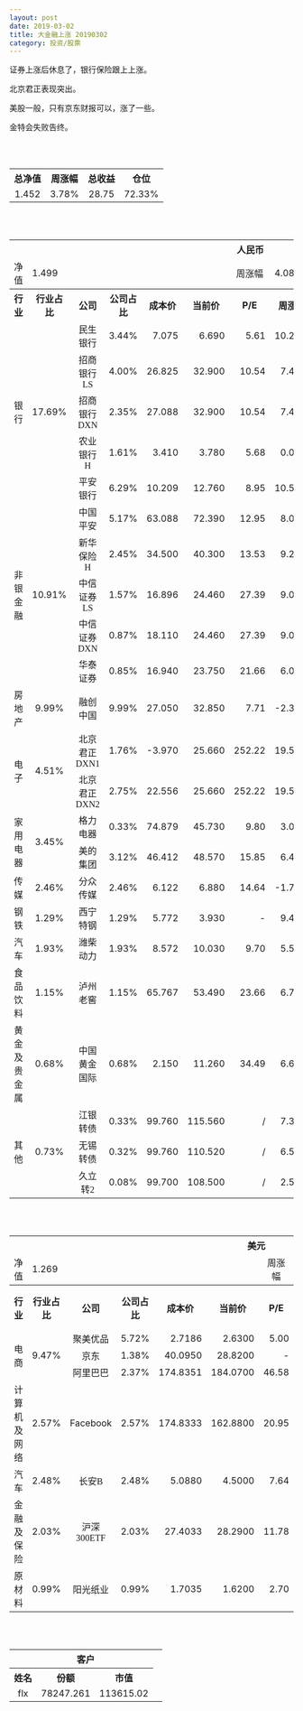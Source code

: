 ```yaml
---
layout: post
date: 2019-03-02
title: 大金融上涨 20190302
category: 投资/股票
---
```


证券上涨后休息了，银行保险跟上上涨。

北京君正表现突出。

美股一般，只有京东财报可以，涨了一些。

金特会失败告终。

<br/>
<br/>

<table cellspacing="0" border="0">
	<tr>
		<th height="21" align="center"><font face="Noto Sans CJK SC Regular">总净值</font></th>
		<th align="center"><font face="Noto Sans CJK SC Regular">周涨幅</font></th>
		<th align="center"><font face="Noto Sans CJK SC Regular">总收益</font></th>
		<th align="center"><font face="Noto Sans CJK SC Regular">仓位</font></th>
	</tr>
	<tr>
		<td height="17" align="center" sdval="1.452" sdnum="1033;0;0.000">1.452</td>
		<td align="center" sdval="0.0378" sdnum="1033;0;0.00%">3.78%</td>
		<td align="center" sdval="28.75" sdnum="1033;0;0.00">28.75</td>
		<td align="center" sdval="0.7233" sdnum="1033;0;0.00%">72.33%</td>
	</tr>
</table>
<br />
<br />
<table>
	<tr>
		<th colspan="12"  height="21" align="center" valign="middle"><font face="Noto Sans CJK SC Regular">人民币</font></th>
		</tr>
	<tr>
		<td height="17" align="center"><font face="Noto Sans CJK SC Regular">净值</font></td>
		<td colspan="5"  align="left" valign="middle" sdval="1.499" sdnum="1033;">1.499</td>
		<td align="center"><font face="Noto Sans CJK SC Regular">周涨幅</font></td>
		<td colspan="5"  align="left" valign="middle" sdval="0.0408" sdnum="1033;0;0.00%">4.08%</td>
		</tr>
	<tr>
		<th height="21" align="center" valign="middle"><font face="Noto Sans CJK SC Regular">行业</font></th>
		<th align="center" valign="middle"><font face="Noto Sans CJK SC Regular">行业占比</font></th>
		<th align="center"><font face="Noto Sans CJK SC Regular">公司</font></th>
		<th align="center"><font face="Noto Sans CJK SC Regular">公司占比</font></th>
		<th align="center"><font face="Noto Sans CJK SC Regular">成本价</font></th>
		<th align="center"><font face="Noto Sans CJK SC Regular">当前价</font></th>
		<th align="center">P/E</th>
		<th align="center"><font face="Noto Sans CJK SC Regular">周涨幅</font></th>
		<th align="center"><font face="Noto Sans CJK SC Regular">总涨幅</font></th>
		<th align="left"><font face="Noto Sans CJK SC Regular">下一阶梯</font></th>
		<th align="left"><font face="Noto Sans CJK SC Regular">浮动止损价</font></th>
		<th align="center"><font face="Noto Sans CJK SC Regular">止损价</font></th>
	</tr>
	<tr>
		<td rowspan="5"  height="99" align="center" valign="middle"><font face="Noto Sans CJK SC Regular">银行</font></td>
		<td rowspan="5"  align="center" valign="middle" sdval="0.1769" sdnum="1033;0;0.00%">17.69%</td>
		<td align="center"><font face="Noto Sans CJK SC Regular">民生银行</font></td>
		<td align="right" sdval="0.0344" sdnum="1033;0;0.00%">3.44%</td>
		<td align="right" sdval="7.075" sdnum="1033;0;0.000">7.075</td>
		<td align="right" sdval="6.69" sdnum="1033;0;0.000">6.690</td>
		<td align="right" sdval="5.61" sdnum="1033;0;0.00">5.61</td>
		<td align="right" sdval="0.1021" sdnum="1033;0;0.00%">10.21%</td>
		<td align="right" bgcolor="#CCFFCC" sdval="-0.0558169611307421" sdnum="1033;0;0.00%"><font color="#006600">-5.58%</font></td>
		<td align="right" sdval="8.84375" sdnum="1033;0;0.000">8.844</td>
		<td align="right" sdval="0" sdnum="1033;0;0.000">0.000</td>
		<td align="right" sdval="0" sdnum="1033;0;0.000">0.000</td>
	</tr>
	<tr>
		<td align="center"><font face="Noto Sans CJK SC Regular">招商银行LS</font></td>
		<td align="right" sdval="0.04" sdnum="1033;0;0.00%">4.00%</td>
		<td align="right" sdval="26.825" sdnum="1033;0;0.000">26.825</td>
		<td align="right" sdval="32.9" sdnum="1033;0;0.000">32.900</td>
		<td align="right" sdval="10.54" sdnum="1033;0;0.00">10.54</td>
		<td align="right" sdval="0.0741" sdnum="1033;0;0.00%">7.41%</td>
		<td align="right" bgcolor="#FFCCCC" sdval="0.225067847157502" sdnum="1033;0;0.00%"><font color="#CC0000">22.51%</font></td>
		<td align="right" sdval="33.53125" sdnum="1033;0;0.000">33.531</td>
		<td align="right" sdval="0" sdnum="1033;0;0.000">0.000</td>
		<td align="right" sdval="0" sdnum="1033;0;0.000">0.000</td>
	</tr>
	<tr>
		<td align="center"><font face="Noto Sans CJK SC Regular">招商银行DXN</font></td>
		<td align="right" sdval="0.0235" sdnum="1033;0;0.00%">2.35%</td>
		<td align="right" sdval="27.088" sdnum="1033;0;0.000">27.088</td>
		<td align="right" sdval="32.9" sdnum="1033;0;0.000">32.900</td>
		<td align="right" sdval="10.54" sdnum="1033;0;0.00">10.54</td>
		<td align="right" sdval="0.0741" sdnum="1033;0;0.00%">7.41%</td>
		<td align="right" bgcolor="#FFCCCC" sdval="0.213159952746603" sdnum="1033;0;0.00%"><font color="#CC0000">21.32%</font></td>
		<td align="right" sdval="33.86" sdnum="1033;0;0.000">33.860</td>
		<td align="right" sdval="0" sdnum="1033;0;0.000">0.000</td>
		<td align="right" sdval="0" sdnum="1033;0;0.000">0.000</td>
	</tr>
	<tr>
		<td align="center"><font face="Noto Sans CJK SC Regular">农业银行H</font></td>
		<td align="right" sdval="0.0161" sdnum="1033;0;0.00%">1.61%</td>
		<td align="right" sdval="3.41" sdnum="1033;0;0.000">3.410</td>
		<td align="right" sdval="3.78" sdnum="1033;0;0.000">3.780</td>
		<td align="right" sdval="5.68" sdnum="1033;0;0.00">5.68</td>
		<td align="right" sdval="0" sdnum="1033;0;0.00%">0.00%</td>
		<td align="right" bgcolor="#FFCCCC" sdval="0.10710439882698" sdnum="1033;0;0.00%"><font color="#CC0000">10.71%</font></td>
		<td align="right" sdval="4.2625" sdnum="1033;0;0.000">4.263</td>
		<td align="right" sdval="0" sdnum="1033;0;0.000">0.000</td>
		<td align="right" sdval="0" sdnum="1033;0;0.000">0.000</td>
	</tr>
	<tr>
		<td align="center"><font face="Noto Sans CJK SC Regular">平安银行</font></td>
		<td align="right" sdval="0.0629" sdnum="1033;0;0.00%">6.29%</td>
		<td align="right" sdval="10.209" sdnum="1033;0;0.000">10.209</td>
		<td align="right" sdval="12.76" sdnum="1033;0;0.000">12.760</td>
		<td align="right" sdval="8.95" sdnum="1033;0;0.00">8.95</td>
		<td align="right" sdval="0.1057" sdnum="1033;0;0.00%">10.57%</td>
		<td align="right" bgcolor="#FFCCCC" sdval="0.248477559016554" sdnum="1033;0;0.00%"><font color="#CC0000">24.85%</font></td>
		<td align="right" sdval="12.76125" sdnum="1033;0;0.000">12.761</td>
		<td align="right" sdval="0" sdnum="1033;0;0.000">0.000</td>
		<td align="right" sdval="0" sdnum="1033;0;0.000">0.000</td>
	</tr>
	<tr>
		<td rowspan="5"  height="87" align="center" valign="middle"><font face="Noto Sans CJK SC Regular">非银金融</font></td>
		<td rowspan="5"  align="center" valign="middle" sdval="0.1091" sdnum="1033;0;0.00%">10.91%</td>
		<td align="center"><font face="Noto Sans CJK SC Regular">中国平安</font></td>
		<td align="right" sdval="0.0517" sdnum="1033;0;0.00%">5.17%</td>
		<td align="right" sdval="63.088" sdnum="1033;0;0.000">63.088</td>
		<td align="right" sdval="72.39" sdnum="1033;0;0.000">72.390</td>
		<td align="right" sdval="12.95" sdnum="1033;0;0.00">12.95</td>
		<td align="right" sdval="0.0801" sdnum="1033;0;0.00%">8.01%</td>
		<td align="right" bgcolor="#FFCCCC" sdval="0.14604483895511" sdnum="1033;0;0.00%"><font color="#CC0000">14.60%</font></td>
		<td align="right" sdval="78.86" sdnum="1033;0;0.000">78.860</td>
		<td align="right" sdval="0" sdnum="1033;0;0.000">0.000</td>
		<td align="right" sdval="0" sdnum="1033;0;0.000">0.000</td>
	</tr>
	<tr>
		<td align="center"><font face="Noto Sans CJK SC Regular">新华保险H</font></td>
		<td align="right" sdval="0.0245" sdnum="1033;0;0.00%">2.45%</td>
		<td align="right" sdval="34.5" sdnum="1033;0;0.000">34.500</td>
		<td align="right" sdval="40.3" sdnum="1033;0;0.000">40.300</td>
		<td align="right" sdval="13.53" sdnum="1033;0;0.00">13.53</td>
		<td align="right" sdval="0.0921" sdnum="1033;0;0.00%">9.21%</td>
		<td align="right" bgcolor="#FFCCCC" sdval="0.166715942028985" sdnum="1033;0;0.00%"><font color="#CC0000">16.67%</font></td>
		<td align="right" sdval="43.125" sdnum="1033;0;0.000">43.125</td>
		<td align="right" sdval="0" sdnum="1033;0;0.000">0.000</td>
		<td align="right" sdval="0" sdnum="1033;0;0.000">0.000</td>
	</tr>
	<tr>
		<td align="center"><font face="Noto Sans CJK SC Regular">中信证券LS</font></td>
		<td align="right" sdval="0.0157" sdnum="1033;0;0.00%">1.57%</td>
		<td align="right" sdval="16.896" sdnum="1033;0;0.000">16.896</td>
		<td align="right" sdval="24.46" sdnum="1033;0;0.000">24.460</td>
		<td align="right" sdval="27.39" sdnum="1033;0;0.00">27.39</td>
		<td align="right" sdval="0.0905" sdnum="1033;0;0.00%">9.05%</td>
		<td align="right" bgcolor="#FFCCCC" sdval="0.446279924242424" sdnum="1033;0;0.00%"><font color="#CC0000">44.63%</font></td>
		<td align="right" bgcolor="#CCFFCC" sdval="26.4" sdnum="1033;0;0.000"><font color="#006600">26.400</font></td>
		<td align="right" bgcolor="#FFCCCC" sdval="19.4304" sdnum="1033;0;0.000"><font color="#CC0000">19.430</font></td>
		<td align="right" sdval="0" sdnum="1033;0;0.000">0.000</td>
	</tr>
	<tr>
		<td align="center"><font face="Noto Sans CJK SC Regular">中信证券DXN</font></td>
		<td align="right" sdval="0.0087" sdnum="1033;0;0.00%">0.87%</td>
		<td align="right" sdval="18.11" sdnum="1033;0;0.000">18.110</td>
		<td align="right" sdval="24.46" sdnum="1033;0;0.000">24.460</td>
		<td align="right" sdval="27.39" sdnum="1033;0;0.00">27.39</td>
		<td align="right" sdval="0.0905" sdnum="1033;0;0.00%">9.05%</td>
		<td align="right" bgcolor="#FFCCCC" sdval="0.349235008282717" sdnum="1033;0;0.00%"><font color="#CC0000">34.92%</font></td>
		<td align="right" bgcolor="#CCFFCC" sdval="28.296875" sdnum="1033;0;0.000"><font color="#006600">28.297</font></td>
		<td align="right" bgcolor="#FFCCCC" sdval="20.8265" sdnum="1033;0;0.000"><font color="#CC0000">20.827</font></td>
		<td align="right" sdval="0" sdnum="1033;0;0.000">0.000</td>
	</tr>
	<tr>
		<td align="center"><font face="Noto Sans CJK SC Regular">华泰证券</font></td>
		<td align="right" sdval="0.0085" sdnum="1033;0;0.00%">0.85%</td>
		<td align="right" sdval="16.94" sdnum="1033;0;0.000">16.940</td>
		<td align="right" sdval="23.75" sdnum="1033;0;0.000">23.750</td>
		<td align="right" sdval="21.66" sdnum="1033;0;0.00">21.66</td>
		<td align="right" sdval="0.0607" sdnum="1033;0;0.00%">6.07%</td>
		<td align="right" bgcolor="#FFCCCC" sdval="0.400607083825266" sdnum="1033;0;0.00%"><font color="#CC0000">40.06%</font></td>
		<td align="right" bgcolor="#CCFFCC" sdval="26.46875" sdnum="1033;0;0.000"><font color="#006600">26.469</font></td>
		<td align="right" bgcolor="#FFCCCC" sdval="19.481" sdnum="1033;0;0.000"><font color="#CC0000">19.481</font></td>
		<td align="right" sdval="0" sdnum="1033;0;0.000">0.000</td>
	</tr>
	<tr>
		<td height="17" align="center" valign="middle"><font face="Noto Sans CJK SC Regular">房地产</font></td>
		<td align="center" valign="middle" sdval="0.0999" sdnum="1033;0;0.00%">9.99%</td>
		<td align="center"><font face="Noto Sans CJK SC Regular">融创中国</font></td>
		<td align="right" sdval="0.0999" sdnum="1033;0;0.00%">9.99%</td>
		<td align="right" sdval="27.05" sdnum="1033;0;0.000">27.050</td>
		<td align="right" sdval="32.85" sdnum="1033;0;0.000">32.850</td>
		<td align="right" sdval="7.71" sdnum="1033;0;0.00">7.71</td>
		<td align="right" sdval="-0.0238" sdnum="1033;0;0.00%">-2.38%</td>
		<td align="right" bgcolor="#FFCCCC" sdval="0.213017744916821" sdnum="1033;0;0.00%"><font color="#CC0000">21.30%</font></td>
		<td align="right" sdval="33.8125" sdnum="1033;0;0.000">33.813</td>
		<td align="right" sdval="0" sdnum="1033;0;0.000">0.000</td>
		<td align="right" sdval="0" sdnum="1033;0;0.000">0.000</td>
	</tr>
	<tr>
		<td rowspan="2"  height="43" align="center" valign="middle"><font face="Noto Sans CJK SC Regular">电子</font></td>
		<td rowspan="2"  align="center" valign="middle" sdval="0.0451" sdnum="1033;0;0.00%">4.51%</td>
		<td align="center"><font face="Noto Sans CJK SC Regular">北京君正DXN1</font></td>
		<td align="right" sdval="0.0176" sdnum="1033;0;0.00%">1.76%</td>
		<td align="right" sdval="-3.97" sdnum="1033;0;0.000">-3.970</td>
		<td align="right" sdval="25.66" sdnum="1033;0;0.000">25.660</td>
		<td align="right" sdval="252.22" sdnum="1033;0;0.00">252.22</td>
		<td align="right" sdval="0.1957" sdnum="1033;0;0.00%">19.57%</td>
		<td align="right" bgcolor="#FFCCCC" sdval="29.63" sdnum="1033;0;0.00%"><font color="#CC0000">2963.00%</font></td>
		<td align="right" bgcolor="#CCFFCC" sdval="35.527136788005" sdnum="1033;0;0.000"><font color="#006600">35.527</font></td>
		<td align="right" bgcolor="#FFCCCC" sdval="26.1479726759717" sdnum="1033;0;0.000"><font color="#CC0000">26.148</font></td>
		<td align="right" sdval="0" sdnum="1033;0;0.000">0.000</td>
	</tr>
	<tr>
		<td align="center"><font face="Noto Sans CJK SC Regular">北京君正DXN2</font></td>
		<td align="right" sdval="0.0275" sdnum="1033;0;0.00%">2.75%</td>
		<td align="right" sdval="22.556" sdnum="1033;0;0.000">22.556</td>
		<td align="right" sdval="25.66" sdnum="1033;0;0.000">25.660</td>
		<td align="right" sdval="252.22" sdnum="1033;0;0.00">252.22</td>
		<td align="right" sdval="0.1957" sdnum="1033;0;0.00%">19.57%</td>
		<td align="right" bgcolor="#FFCCCC" sdval="0.136213051959567" sdnum="1033;0;0.00%"><font color="#CC0000">13.62%</font></td>
		<td align="right" sdval="28.195" sdnum="1033;0;0.000">28.195</td>
		<td align="right" sdval="0" sdnum="1033;0;0.000">0.000</td>
		<td align="right" sdval="0" sdnum="1033;0;0.000">0.000</td>
	</tr>
	<tr>
		<td rowspan="2"  height="34" align="center" valign="middle"><font face="Noto Sans CJK SC Regular">家用电器</font></td>
		<td rowspan="2"  align="center" valign="middle" sdval="0.0345" sdnum="1033;0;0.00%">3.45%</td>
		<td align="center"><font face="Noto Sans CJK SC Regular">格力电器</font></td>
		<td align="right" sdval="0.0033" sdnum="1033;0;0.00%">0.33%</td>
		<td align="right" sdval="74.879" sdnum="1033;0;0.000">74.879</td>
		<td align="right" sdval="45.73" sdnum="1033;0;0.000">45.730</td>
		<td align="right" sdval="9.8" sdnum="1033;0;0.00">9.80</td>
		<td align="right" sdval="0.0309" sdnum="1033;0;0.00%">3.09%</td>
		<td align="right" bgcolor="#CCFFCC" sdval="-0.390681373949973" sdnum="1033;0;0.00%"><font color="#006600">-39.07%</font></td>
		<td align="right" sdval="93.59875" sdnum="1033;0;0.000">93.599</td>
		<td align="right" sdval="0" sdnum="1033;0;0.000">0.000</td>
		<td align="right" sdval="0" sdnum="1033;0;0.000">0.000</td>
	</tr>
	<tr>
		<td align="center"><font face="Noto Sans CJK SC Regular">美的集团</font></td>
		<td align="right" sdval="0.0312" sdnum="1033;0;0.00%">3.12%</td>
		<td align="right" sdval="46.412" sdnum="1033;0;0.000">46.412</td>
		<td align="right" sdval="48.57" sdnum="1033;0;0.000">48.570</td>
		<td align="right" sdval="15.85" sdnum="1033;0;0.00">15.85</td>
		<td align="right" sdval="0.0649" sdnum="1033;0;0.00%">6.49%</td>
		<td align="right" bgcolor="#FFCCCC" sdval="0.0450965957080065" sdnum="1033;0;0.00%"><font color="#CC0000">4.51%</font></td>
		<td align="right" sdval="58.015" sdnum="1033;0;0.000">58.015</td>
		<td align="right" sdval="0" sdnum="1033;0;0.000">0.000</td>
		<td align="right" sdval="0" sdnum="1033;0;0.000">0.000</td>
	</tr>
	<tr>
		<td height="17" align="center" valign="middle"><font face="Noto Sans CJK SC Regular">传媒</font></td>
		<td align="center" valign="middle" sdval="0.0246" sdnum="1033;0;0.00%">2.46%</td>
		<td align="center"><font face="Noto Sans CJK SC Regular">分众传媒</font></td>
		<td align="right" sdval="0.0246" sdnum="1033;0;0.00%">2.46%</td>
		<td align="right" sdval="6.122" sdnum="1033;0;0.000">6.122</td>
		<td align="right" sdval="6.88" sdnum="1033;0;0.000">6.880</td>
		<td align="right" sdval="14.64" sdnum="1033;0;0.00">14.64</td>
		<td align="right" sdval="-0.0171" sdnum="1033;0;0.00%">-1.71%</td>
		<td align="right" bgcolor="#FFCCCC" sdval="0.122415746488076" sdnum="1033;0;0.00%"><font color="#CC0000">12.24%</font></td>
		<td align="right" sdval="7.6525" sdnum="1033;0;0.000">7.653</td>
		<td align="right" sdval="0" sdnum="1033;0;0.000">0.000</td>
		<td align="right" sdval="0" sdnum="1033;0;0.000">0.000</td>
	</tr>
	<tr>
		<td height="17" align="center"><font face="Noto Sans CJK SC Regular">钢铁</font></td>
		<td align="center" valign="middle" sdval="0.0129" sdnum="1033;0;0.00%">1.29%</td>
		<td align="center"><font face="Noto Sans CJK SC Regular">西宁特钢</font></td>
		<td align="right" sdval="0.0129" sdnum="1033;0;0.00%">1.29%</td>
		<td align="right" sdval="5.772" sdnum="1033;0;0.000">5.772</td>
		<td align="right" sdval="3.93" sdnum="1033;0;0.000">3.930</td>
		<td align="right" sdnum="1033;0;0.00">-</td>
		<td align="right" sdval="0.0947" sdnum="1033;0;0.00%">9.47%</td>
		<td align="right" bgcolor="#CCFFCC" sdval="-0.320526819126819" sdnum="1033;0;0.00%"><font color="#006600">-32.05%</font></td>
		<td align="right" sdval="7.215" sdnum="1033;0;0.000">7.215</td>
		<td align="right" sdval="0" sdnum="1033;0;0.000">0.000</td>
		<td align="right" sdval="0" sdnum="1033;0;0.000">0.000</td>
	</tr>
	<tr>
		<td height="17" align="center" valign="middle"><font face="Noto Sans CJK SC Regular">汽车</font></td>
		<td align="center" valign="middle" sdval="0.0193" sdnum="1033;0;0.00%">1.93%</td>
		<td align="center"><font face="Noto Sans CJK SC Regular">潍柴动力</font></td>
		<td align="right" sdval="0.0193" sdnum="1033;0;0.00%">1.93%</td>
		<td align="right" sdval="8.572" sdnum="1033;0;0.000">8.572</td>
		<td align="right" sdval="10.03" sdnum="1033;0;0.000">10.030</td>
		<td align="right" sdval="9.7" sdnum="1033;0;0.00">9.70</td>
		<td align="right" sdval="0.0558" sdnum="1033;0;0.00%">5.58%</td>
		<td align="right" bgcolor="#FFCCCC" sdval="0.16868866075595" sdnum="1033;0;0.00%"><font color="#CC0000">16.87%</font></td>
		<td align="right" sdval="10.715" sdnum="1033;0;0.000">10.715</td>
		<td align="right" sdval="0" sdnum="1033;0;0.000">0.000</td>
		<td align="right" sdval="0" sdnum="1033;0;0.000">0.000</td>
	</tr>
	<tr>
		<td height="17" align="center"><font face="Noto Sans CJK SC Regular">食品饮料</font></td>
		<td align="center" valign="middle" sdval="0.0115" sdnum="1033;0;0.00%">1.15%</td>
		<td align="center"><font face="Noto Sans CJK SC Regular">泸州老窖</font></td>
		<td align="right" sdval="0.0115" sdnum="1033;0;0.00%">1.15%</td>
		<td align="right" sdval="65.767" sdnum="1033;0;0.000">65.767</td>
		<td align="right" sdval="53.49" sdnum="1033;0;0.000">53.490</td>
		<td align="right" sdval="23.66" sdnum="1033;0;0.00">23.66</td>
		<td align="right" sdval="0.0677" sdnum="1033;0;0.00%">6.77%</td>
		<td align="right" bgcolor="#CCFFCC" sdval="-0.188074167895753" sdnum="1033;0;0.00%"><font color="#006600">-18.81%</font></td>
		<td align="right" sdval="82.20875" sdnum="1033;0;0.000">82.209</td>
		<td align="right" sdval="0" sdnum="1033;0;0.000">0.000</td>
		<td align="right" sdval="0" sdnum="1033;0;0.000">0.000</td>
	</tr>
	<tr>
		<td height="17" align="center"><font face="Noto Sans CJK SC Regular">黄金及贵金属</font></td>
		<td align="center" valign="middle" sdval="0.0068" sdnum="1033;0;0.00%">0.68%</td>
		<td align="center"><font face="Noto Sans CJK SC Regular">中国黄金国际</font></td>
		<td align="right" sdval="0.0068" sdnum="1033;0;0.00%">0.68%</td>
		<td align="right" sdval="2.15" sdnum="1033;0;0.000">2.150</td>
		<td align="right" sdval="11.26" sdnum="1033;0;0.000">11.260</td>
		<td align="right" sdval="34.49" sdnum="1033;0;0.00">34.49</td>
		<td align="right" sdval="0.0663" sdnum="1033;0;0.00%">6.63%</td>
		<td align="right" bgcolor="#FFCCCC" sdval="4.23580930232558" sdnum="1033;0;0.00%"><font color="#CC0000">423.58%</font></td>
		<td align="right" bgcolor="#CCFFCC" sdval="12.814998626709" sdnum="1033;0;0.000"><font color="#006600">12.815</font></td>
		<td align="right" bgcolor="#FFCCCC" sdval="9.43183898925781" sdnum="1033;0;0.000"><font color="#CC0000">9.432</font></td>
		<td align="right" sdval="0" sdnum="1033;0;0.000">0.000</td>
	</tr>
	<tr>
		<td rowspan="3"  height="55" align="center" valign="middle"><font face="Noto Sans CJK SC Regular">其他</font></td>
		<td rowspan="3"  align="center" valign="middle" sdval="0.0073" sdnum="1033;0;0.00%">0.73%</td>
		<td align="center"><font face="Noto Sans CJK SC Regular"> 江银转债</font></td>
		<td align="right" sdval="0.0033" sdnum="1033;0;0.00%">0.33%</td>
		<td align="right" sdval="99.76" sdnum="1033;0;0.000">99.760</td>
		<td align="right" sdval="115.56" sdnum="1033;0;0.000">115.560</td>
		<td align="right" sdnum="1033;0;0.00">/</td>
		<td align="right" sdval="0.0738" sdnum="1033;0;0.00%">7.38%</td>
		<td align="right" bgcolor="#FFCCCC" sdval="0.156980112269447" sdnum="1033;0;0.00%"><font color="#CC0000">15.70%</font></td>
		<td align="right" sdval="124.7" sdnum="1033;0;0.000">124.700</td>
		<td align="right" sdval="0" sdnum="1033;0;0.000">0.000</td>
		<td align="right" sdval="0" sdnum="1033;0;0.000">0.000</td>
	</tr>
	<tr>
		<td align="center"><font face="Noto Sans CJK SC Regular">无锡转债</font></td>
		<td align="right" sdval="0.0032" sdnum="1033;0;0.00%">0.32%</td>
		<td align="right" sdval="99.76" sdnum="1033;0;0.000">99.760</td>
		<td align="right" sdval="110.52" sdnum="1033;0;0.000">110.520</td>
		<td align="right" sdnum="1033;0;0.00">/</td>
		<td align="right" sdval="0.0659" sdnum="1033;0;0.00%">6.59%</td>
		<td align="right" bgcolor="#FFCCCC" sdval="0.106458861267041" sdnum="1033;0;0.00%"><font color="#CC0000">10.65%</font></td>
		<td align="right" sdval="124.7" sdnum="1033;0;0.000">124.700</td>
		<td align="right" sdval="0" sdnum="1033;0;0.000">0.000</td>
		<td align="right" sdval="0" sdnum="1033;0;0.000">0.000</td>
	</tr>
	<tr>
		<td align="center"><font face="Noto Sans CJK SC Regular">久立转2</font></td>
		<td align="right" sdval="0.0008" sdnum="1033;0;0.00%">0.08%</td>
		<td align="right" sdval="99.7" sdnum="1033;0;0.000">99.700</td>
		<td align="right" sdval="108.5" sdnum="1033;0;0.000">108.500</td>
		<td align="right" sdnum="1033;0;0.00">/</td>
		<td align="right" sdval="0.0255" sdnum="1033;0;0.00%">2.55%</td>
		<td align="right" bgcolor="#FFCCCC" sdval="0.0868647943831493" sdnum="1033;0;0.00%"><font color="#CC0000">8.69%</font></td>
		<td align="right" sdval="124.625" sdnum="1033;0;0.000">124.625</td>
		<td align="right" sdval="0" sdnum="1033;0;0.000">0.000</td>
		<td align="right" sdval="0" sdnum="1033;0;0.000">0.000</td>
	</tr>
</table>
<br />
<br />
<table>
	<tr>
		<th colspan="12"  height="21" align="center" valign="middle"><font face="Noto Sans CJK SC Regular">美元</font></th>
		</tr>
	<tr>
		<td height="17" align="center"><font face="Noto Sans CJK SC Regular">净值</font></td>
		<td colspan="5"  align="left" valign="middle" sdval="1.269" sdnum="1033;">1.269</td>
		<td align="center"><font face="Noto Sans CJK SC Regular">周涨幅</font></td>
		<td colspan="5"  align="left" valign="middle" sdval="0.0269" sdnum="1033;0;0.00%">2.69%</td>
		</tr>
	<tr>
		<th height="22" align="center" valign="middle"><font face="Noto Sans CJK SC Regular">行业</font></th>
		<th align="center" valign="middle"><font face="Noto Sans CJK SC Regular">行业占比</font></th>
		<th align="center"><font face="Noto Sans CJK SC Regular">公司</font></th>
		<th align="center"><font face="Noto Sans CJK SC Regular">公司占比</font></th>
		<th align="center"><font face="Noto Sans CJK SC Regular">成本价</font></th>
		<th align="center"><font face="Noto Sans CJK SC Regular">当前价</font></th>
		<th align="center">P/E</th>
		<th align="center"><font face="Noto Sans CJK SC Regular">周涨幅</font></th>
		<th align="center"><font face="Noto Sans CJK SC Regular">总涨幅</font></th>
		<th align="left"><font face="Noto Sans CJK SC Regular">下一阶梯</font></th>
		<th align="left"><font face="Noto Sans CJK SC Regular">浮动止损价</font></th>
		<th align="center"><font face="Noto Sans CJK SC Regular">止损价</font></th>
	</tr>
	<tr>
		<td rowspan="3"  height="51" align="center" valign="middle"><font face="Noto Sans CJK SC Regular">电商</font></td>
		<td rowspan="3"  align="center" valign="middle" sdval="0.0947" sdnum="1033;0;0.00%">9.47%</td>
		<td align="center" sdnum="1033;0;0.00%"><font face="Noto Sans CJK SC Regular">聚美优品</font></td>
		<td align="right" sdval="0.0572" sdnum="1033;0;0.00%">5.72%</td>
		<td align="right" sdval="2.7186" sdnum="1033;0;0.0000">2.7186</td>
		<td align="right" sdval="2.63" sdnum="1033;0;0.0000">2.6300</td>
		<td align="right" sdval="5" sdnum="1033;0;0.00">5.00</td>
		<td align="right" sdval="-0.0075" sdnum="1033;0;0.00%">-0.75%</td>
		<td align="right" bgcolor="#CCFFCC" sdval="-0.0339903038328552" sdnum="1033;0;0.00%"><font color="#006600">-3.40%</font></td>
		<td align="right" sdval="3.39825" sdnum="1033;0;0.000">3.398</td>
		<td align="right" sdval="0" sdnum="1033;0;0.000">0.000</td>
		<td align="right" sdval="0" sdnum="1033;0;0.000">0.000</td>
	</tr>
	<tr>
		<td align="center" sdnum="1033;0;0.00%"><font face="Noto Sans CJK SC Regular">京东</font></td>
		<td align="right" sdval="0.0138" sdnum="1033;0;0.00%">1.38%</td>
		<td align="right" sdval="40.095" sdnum="1033;0;0.0000">40.0950</td>
		<td align="right" sdval="28.82" sdnum="1033;0;0.0000">28.8200</td>
		<td align="right" sdnum="1033;0;0.00">-</td>
		<td align="right" sdval="0.1071" sdnum="1033;0;0.00%">10.71%</td>
		<td align="right" bgcolor="#CCFFCC" sdval="-0.282607133058985" sdnum="1033;0;0.00%"><font color="#006600">-28.26%</font></td>
		<td align="right" sdval="50.11875" sdnum="1033;0;0.000">50.119</td>
		<td align="right" sdval="0" sdnum="1033;0;0.000">0.000</td>
		<td align="right" sdval="0" sdnum="1033;0;0.000">0.000</td>
	</tr>
	<tr>
		<td align="center" sdnum="1033;0;0.00%"><font face="Noto Sans CJK SC Regular">阿里巴巴</font></td>
		<td align="right" sdval="0.0237" sdnum="1033;0;0.00%">2.37%</td>
		<td align="right" sdval="174.8351" sdnum="1033;0;0.0000">174.8351</td>
		<td align="right" sdval="184.07" sdnum="1033;0;0.0000">184.0700</td>
		<td align="right" sdval="46.58" sdnum="1033;0;0.00">46.58</td>
		<td align="right" sdval="0.0393" sdnum="1033;0;0.00%">3.93%</td>
		<td align="right" bgcolor="#FFCCCC" sdval="0.051420629267235" sdnum="1033;0;0.00%"><font color="#CC0000">5.14%</font></td>
		<td align="right" sdval="218.543875" sdnum="1033;0;0.000">218.544</td>
		<td align="right" sdval="0" sdnum="1033;0;0.000">0.000</td>
		<td align="right" sdval="0" sdnum="1033;0;0.000">0.000</td>
	</tr>
	<tr>
		<td height="17" align="center"><font face="Noto Sans CJK SC Regular">计算机及网络</font></td>
		<td align="center" sdval="0.0257" sdnum="1033;0;0.00%">2.57%</td>
		<td align="center" sdnum="1033;0;0.00%">Facebook</td>
		<td align="right" sdval="0.0257" sdnum="1033;0;0.00%">2.57%</td>
		<td align="right" sdval="174.8333" sdnum="1033;0;0.0000">174.8333</td>
		<td align="right" sdval="162.88" sdnum="1033;0;0.0000">162.8800</td>
		<td align="right" sdval="20.95" sdnum="1033;0;0.00">20.95</td>
		<td align="right" sdval="0.0024" sdnum="1033;0;0.00%">0.24%</td>
		<td align="right" bgcolor="#CCFFCC" sdval="-0.069769698449895" sdnum="1033;0;0.00%"><font color="#006600">-6.98%</font></td>
		<td align="right" sdval="218.541625" sdnum="1033;0;0.000">218.542</td>
		<td align="right" sdval="0" sdnum="1033;0;0.000">0.000</td>
		<td align="right" sdval="0" sdnum="1033;0;0.000">0.000</td>
	</tr>
	<tr>
		<td height="22" align="center" valign="middle"><font face="Noto Sans CJK SC Regular">汽车</font></td>
		<td align="center" sdval="0.0248" sdnum="1033;0;0.00%">2.48%</td>
		<td align="center" sdnum="1033;0;0.00%"><font face="Noto Sans CJK SC Regular">长安B</font></td>
		<td align="right" sdval="0.0248" sdnum="1033;0;0.00%">2.48%</td>
		<td align="right" sdval="5.088" sdnum="1033;0;0.0000">5.0880</td>
		<td align="right" sdval="4.5" sdnum="1033;0;0.0000">4.5000</td>
		<td align="right" sdval="7.64" sdnum="1033;0;0.00">7.64</td>
		<td align="right" sdval="0.0393" sdnum="1033;0;0.00%">3.93%</td>
		<td align="right" bgcolor="#CCFFCC" sdval="-0.116966037735849" sdnum="1033;0;0.00%"><font color="#006600">-11.70%</font></td>
		<td align="right" sdval="6.36" sdnum="1033;0;0.000">6.360</td>
		<td align="right" sdval="0" sdnum="1033;0;0.000">0.000</td>
		<td align="right" sdval="0" sdnum="1033;0;0.000">0.000</td>
	</tr>
	<tr>
		<td height="22" align="center"><font face="Noto Sans CJK SC Regular"> 金融及保险</font></td>
		<td align="center" sdval="0.0203" sdnum="1033;0;0.00%">2.03%</td>
		<td align="center" sdnum="1033;0;0.00%"><font face="Noto Sans CJK SC Regular">沪深300ETF</font></td>
		<td align="right" sdval="0.0203" sdnum="1033;0;0.00%">2.03%</td>
		<td align="right" sdval="27.4033" sdnum="1033;0;0.0000">27.4033</td>
		<td align="right" sdval="28.29" sdnum="1033;0;0.0000">28.2900</td>
		<td align="right" sdval="11.78" sdnum="1033;0;0.00">11.78</td>
		<td align="right" sdval="0.065" sdnum="1033;0;0.00%">6.50%</td>
		<td align="right" bgcolor="#FFCCCC" sdval="0.0309574168074647" sdnum="1033;0;0.00%"><font color="#CC0000">3.10%</font></td>
		<td align="right" sdval="34.254125" sdnum="1033;0;0.000">34.254</td>
		<td align="right" sdval="0" sdnum="1033;0;0.000">0.000</td>
		<td align="right" sdval="0" sdnum="1033;0;0.000">0.000</td>
	</tr>
	<tr>
		<td height="17" align="center"><font face="Noto Sans CJK SC Regular">原材料</font></td>
		<td align="center" sdval="0.0099" sdnum="1033;0;0.00%">0.99%</td>
		<td align="center" sdnum="1033;0;0.00%"><font face="Noto Sans CJK SC Regular">阳光纸业</font></td>
		<td align="right" sdval="0.0099" sdnum="1033;0;0.00%">0.99%</td>
		<td align="right" sdval="1.7035" sdnum="1033;0;0.0000">1.7035</td>
		<td align="right" sdval="1.62" sdnum="1033;0;0.0000">1.6200</td>
		<td align="right" sdval="2.7" sdnum="1033;0;0.00">2.70</td>
		<td align="right" sdval="0.0189" sdnum="1033;0;0.00%">1.89%</td>
		<td align="right" bgcolor="#CCFFCC" sdval="-0.0504167302612269" sdnum="1033;0;0.00%"><font color="#006600">-5.04%</font></td>
		<td align="right" sdval="2.129375" sdnum="1033;0;0.000">2.129</td>
		<td align="right" sdval="0" sdnum="1033;0;0.000">0.000</td>
		<td align="right" sdval="0" sdnum="1033;0;0.000">0.000</td>
	</tr>
</table>
<br />
<br />
<table>
	<tr>
		<th colspan="12"  height="21" align="center" valign="middle"><font face="Noto Sans CJK SC Regular">客户</font></th>
		</tr>
	<tr>
		<th height="21" align="center"><font face="Noto Sans CJK SC Regular">姓名</font></th>
		<th align="center"><font face="Noto Sans CJK SC Regular">份额</font></th>
		<th align="center"><font face="Noto Sans CJK SC Regular">市值</font></th>
		<td align="left"><br></td>
	</tr>
	<tr>
		<td height="17" align="center">flx</td>
		<td align="center" sdval="78247.261" sdnum="1033;">78247.261</td>
		<td align="center" sdval="113615.022972" sdnum="1033;0;0.00">113615.02</td>
		<td align="left"><br></td>
	</tr>
</table>
